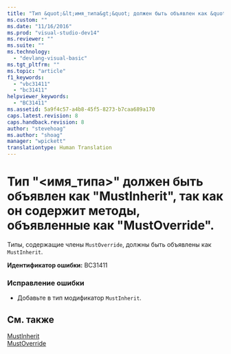 ```yaml
---
title: "Тип &quot;&lt;имя_типа&gt;&quot; должен быть объявлен как &quot;MustInherit&quot;, так как он содержит методы, объявленные как &quot;MustOverride&quot;. | Microsoft Docs"
ms.custom: ""
ms.date: "11/16/2016"
ms.prod: "visual-studio-dev14"
ms.reviewer: ""
ms.suite: ""
ms.technology: 
  - "devlang-visual-basic"
ms.tgt_pltfrm: ""
ms.topic: "article"
f1_keywords: 
  - "vbc31411"
  - "bc31411"
helpviewer_keywords: 
  - "BC31411"
ms.assetid: 5a9f4c57-a4b8-45f5-8273-b7caa689a170
caps.latest.revision: 8
caps.handback.revision: 8
author: "stevehoag"
ms.author: "shoag"
manager: "wpickett"
translationtype: Human Translation
---
```

# Тип &quot;&lt;имя_типа&gt;&quot; должен быть объявлен как &quot;MustInherit&quot;, так как он содержит методы, объявленные как &quot;MustOverride&quot;.
Типы, содержащие члены `MustOverride`, должны быть объявлены как `MustInherit`.  
  
 **Идентификатор ошибки:** BC31411  
  
### Исправление ошибки  
  
-   Добавьте в тип модификатор `MustInherit`.  
  
## См. также  
 [MustInherit](../../visual-basic/language-reference/modifiers/mustinherit.md)   
 [MustOverride](../../visual-basic/language-reference/modifiers/mustoverride.md)